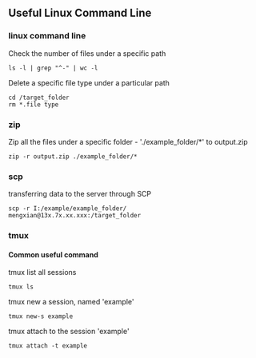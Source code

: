 ## Useful Linux Command Line

### linux command line
Check the number of files under a specific path
```
ls -l | grep "^-" | wc -l
```

Delete a specific file type under a particular path
```
cd /target_folder
rm *.file type
```

### zip
Zip all the files under a specific folder - './example_folder/*' to output.zip
```
zip -r output.zip ./example_folder/*
```

### scp
transferring data to the server through SCP
```
scp -r I:/example/example_folder/ mengxian@13x.7x.xx.xxx:/target_folder
```

### tmux
#### Common useful command
tmux list all sessions
```
tmux ls
```

tmux new a session, named 'example'
```
tmux new-s example
```

tmux attach to the session 'example'
```
tmux attach -t example
```

